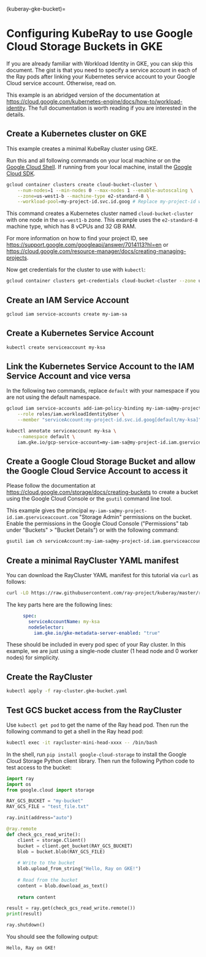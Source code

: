 (kuberay-gke-bucket)=
# Configuring KubeRay to use Google Cloud Storage Buckets in GKE

If you are already familiar with Workload Identity in GKE, you can skip this document. The gist is that you need to specify a service account in each of the Ray pods after linking your Kubernetes service account to your Google Cloud service account. Otherwise, read on.

This example is an abridged version of the documentation at <https://cloud.google.com/kubernetes-engine/docs/how-to/workload-identity>. The full documentation is worth reading if you are interested in the details.

## Create a Kubernetes cluster on GKE

This example creates a minimal KubeRay cluster using GKE.

Run this and all following commands on your local machine or on the [Google Cloud Shell](https://cloud.google.com/shell). If running from your local machine, install the [Google Cloud SDK](https://cloud.google.com/sdk/docs/install).

```bash
gcloud container clusters create cloud-bucket-cluster \
    --num-nodes=1 --min-nodes 0 --max-nodes 1 --enable-autoscaling \
    --zone=us-west1-b --machine-type e2-standard-8 \
    --workload-pool=my-project-id.svc.id.goog # Replace my-project-id with your GCP project ID
```


This command creates a Kubernetes cluster named `cloud-bucket-cluster` with one node in the `us-west1-b` zone. This example uses the `e2-standard-8` machine type, which has 8 vCPUs and 32 GB RAM.

For more information on how to find your project ID, see <https://support.google.com/googleapi/answer/7014113?hl=en> or <https://cloud.google.com/resource-manager/docs/creating-managing-projects>.

Now get credentials for the cluster to use with `kubectl`:

```bash
gcloud container clusters get-credentials cloud-bucket-cluster --zone us-west1-b --project my-project-id
```

## Create an IAM Service Account

```bash
gcloud iam service-accounts create my-iam-sa
```

## Create a Kubernetes Service Account

```bash
kubectl create serviceaccount my-ksa
```

## Link the Kubernetes Service Account to the IAM Service Account and vice versa

In the following two commands, replace `default` with your namespace if you are not using the default namespace.

```bash
gcloud iam service-accounts add-iam-policy-binding my-iam-sa@my-project-id.iam.gserviceaccount.com \
    --role roles/iam.workloadIdentityUser \
    --member "serviceAccount:my-project-id.svc.id.goog[default/my-ksa]"
```

```bash
kubectl annotate serviceaccount my-ksa \
    --namespace default \
    iam.gke.io/gcp-service-account=my-iam-sa@my-project-id.iam.gserviceaccount.com
```

## Create a Google Cloud Storage Bucket and allow the Google Cloud Service Account to access it

Please follow the documentation at <https://cloud.google.com/storage/docs/creating-buckets> to create a bucket using the Google Cloud Console or the `gsutil` command line tool.  

This example gives the principal `my-iam-sa@my-project-id.iam.gserviceaccount.com` "Storage Admin" permissions on the bucket. Enable the permissions in the Google Cloud Console ("Permissions" tab under "Buckets" > "Bucket Details") or with the following command:

```bash
gsutil iam ch serviceAccount:my-iam-sa@my-project-id.iam.gserviceaccount.com:roles/storage.admin gs://my-bucket
```

## Create a minimal RayCluster YAML manifest

You can download the RayCluster YAML manifest for this tutorial via `curl` as follows:

```bash
curl -LO https://raw.githubusercontent.com/ray-project/kuberay/master/ray-operator/config/samples/ray-cluster.gke-bucket.yaml
```

The key parts here are the following lines:

```yaml
      spec:
        serviceAccountName: my-ksa
        nodeSelector:
          iam.gke.io/gke-metadata-server-enabled: "true"
```

These should be included in every pod spec of your Ray cluster. In this example, we are just using a single-node cluster (1 head node and 0 worker nodes) for simplicity.

## Create the RayCluster

```bash
kubectl apply -f ray-cluster.gke-bucket.yaml
```

## Test GCS bucket access from the RayCluster

Use `kubectl get pod` to get the name of the Ray head pod.  Then run the following command to get a shell in the Ray head pod:

```bash
kubectl exec -it raycluster-mini-head-xxxx -- /bin/bash
```

In the shell, run `pip install google-cloud-storage` to install the Google Cloud Storage Python client library. Then run the following Python code to test access to the bucket:

```python
import ray
import os
from google.cloud import storage

RAY_GCS_BUCKET = "my-bucket"
RAY_GCS_FILE = "test_file.txt"

ray.init(address="auto")

@ray.remote
def check_gcs_read_write():
    client = storage.Client()
    bucket = client.get_bucket(RAY_GCS_BUCKET)
    blob = bucket.blob(RAY_GCS_FILE)
    
    # Write to the bucket
    blob.upload_from_string("Hello, Ray on GKE!")
    
    # Read from the bucket
    content = blob.download_as_text()
    
    return content

result = ray.get(check_gcs_read_write.remote())
print(result)

ray.shutdown()
```

You should see the following output:

```text
Hello, Ray on GKE!
```